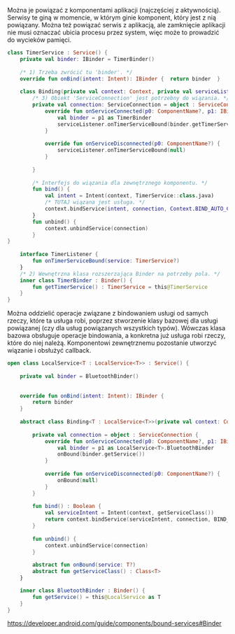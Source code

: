 Można je powiązać z komponentami aplikacji (najczęściej z aktywnością). Serwisy te giną w momencie, w którym ginie komponent, który jest z nią powiązany.
Można też powiązać serwis z aplikacją, ale zamknięcie aplikacji nie musi oznaczać ubicia procesu przez system, więc może to prowadzić do wycieków pamięci.

```kotlin
class TimerService : Service() {  
    private val binder: IBinder = TimerBinder()  
  
    /* 1) Trzeba zwrócić tu 'binder'. */
    override fun onBind(intent: Intent): IBinder {  return binder  }  
  
    class Binding(private val context: Context, private val serviceListener: TimerListener) {  
	    /* 3) Obiekt 'ServiceConnection' jest potrzebny do wiązania. */
		private val connection: ServiceConnection = object : ServiceConnection {  
			override fun onServiceConnected(p0: ComponentName?, p1: IBinder?) {  
				val binder = p1 as TimerBinder  
				serviceListener.onTimerServiceBound(binder.getTimerService())  
			}  
	
			override fun onServiceDisconnected(p0: ComponentName?) {  
				serviceListener.onTimerServiceBound(null)  
			}  
	
		}  
	
		/* Interfejs do wiązania dla zewnętrznego komponentu. */
		fun bind() {  
			val intent = Intent(context, TimerService::class.java)  
			/* TUTAJ wiązana jest usługa. */
			context.bindService(intent, connection, Context.BIND_AUTO_CREATE)  
		}  
		fun unbind() {  
			context.unbindService(connection)  
		}  
}  
  
    interface TimerListener {  
        fun onTimerServiceBound(service: TimerService?)  
    }  
    /* 2) Wewnętrzna klasa rozszerzająca Binder na potrzeby pola. */
    inner class TimerBinder : Binder() {  
        fun getTimerService() : TimerService = this@TimerService  
    }  
}
```

Można oddzielić operacje związane z bindowaniem usługi od samych rzeczy, które ta usługa robi, poprzez stworzenie klasy bazowej dla usługi powiązanej (czy dla usług powiązanych wszystkich typów). Wówczas klasa bazowa obsługuje operacje bindowania, a konkretna już usługa robi rzeczy, które do niej należą. Komponentowi zewnętrznemu pozostanie utworzyć wiązanie i obsłużyć callback.

```kotlin
open class LocalService<T : LocalService<T>> : Service() {  
  
    private val binder = BluetoothBinder()  
  
  
    override fun onBind(intent: Intent): IBinder {  
        return binder  
    }  
  
    abstract class Binding<T : LocalService<T>>(private val context: Context) {  
  
        private val connection = object : ServiceConnection {  
            override fun onServiceConnected(p0: ComponentName?, p1: IBinder?) {  
                val binder = p1 as LocalService<T>.BluetoothBinder  
                onBound(binder.getService())  
            }  
  
            override fun onServiceDisconnected(p0: ComponentName?) {  
                onBound(null)  
            }  
        }  
  
        fun bind() : Boolean {  
            val serviceIntent = Intent(context, getServiceClass())  
            return context.bindService(serviceIntent, connection, BIND_AUTO_CREATE)  
        }  
  
        fun unbind() {  
            context.unbindService(connection)  
        }  
  
        abstract fun onBound(service: T?)  
        abstract fun getServiceClass() : Class<T>  
    }  

    inner class BluetoothBinder : Binder() {  
        fun getService() = this@LocalService as T  
    }  
}
```

https://developer.android.com/guide/components/bound-services#Binder